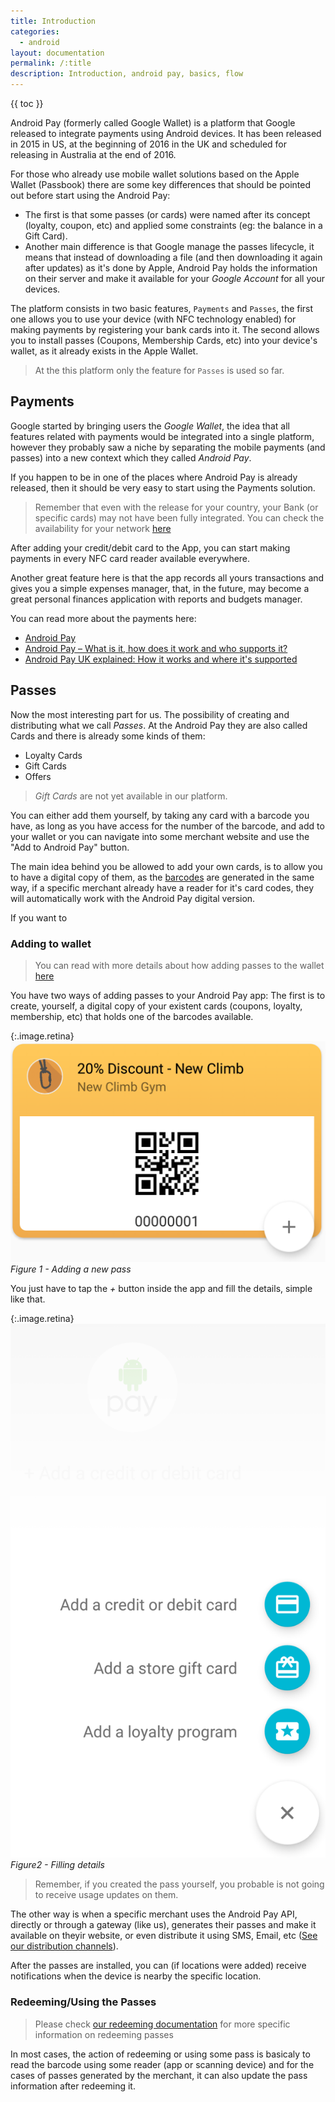 ```yaml
---
title: Introduction
categories:
  - android
layout: documentation
permalink: /:title
description: Introduction, android pay, basics, flow
---
```


{{ toc }}

Android Pay (formerly called Google Wallet) is a platform that Google released to integrate
payments using Android devices. It has been released in 2015 in US, at the beginning of 2016
in the UK and scheduled for releasing in Australia at the end of 2016.

For those who already use mobile wallet solutions based on the Apple Wallet (Passbook)
there are some key differences that should be pointed out before start using the Android Pay:

 * The first is that some passes (or cards) were named after its concept (loyalty, coupon, etc)
   and applied some constraints (eg: the balance in a Gift Card).
 * Another main difference is that Google manage the passes lifecycle, it means that
   instead of downloading a file (and then downloading it again after updates) as it's
   done by Apple, Android Pay holds the information on their server and make it available for
   your *Google Account* for all your devices.

The platform consists in two basic features, `Payments` and `Passes`, the first one allows you
to use your device (with NFC technology enabled) for making payments by registering
your bank cards into it. The second allows you to install passes (Coupons, Membership Cards, etc)
into your device's wallet, as it already exists in the Apple Wallet.

> At the this platform only the feature for `Passes` is used so far.

## Payments

Google started by bringing users the *Google Wallet*, the idea that all features related with
payments would be integrated into a single platform, however they probably saw a niche by
separating the mobile payments (and passes) into a new context which they called *Android Pay*.

If you happen to be in one of the places where Android Pay is already released, then it should be
very easy to start using the Payments solution.

> Remember that even with the release for your country, your Bank (or specific cards)
> may not have been fully integrated. You can check the availability for your network
> [here](https://www.android.com/pay/#supported-networks)

After adding your credit/debit card to the App, you can start making payments in every NFC
card reader available everywhere.

Another great feature here is that the app records all yours transactions and gives you a simple
expenses manager, that, in the future, may become a great personal finances application with
reports and budgets manager.

You can read more about the payments here:

 * <a href="https://www.android.com/pay/" target="_blank">Android Pay</a>
 * <a href="http://www.androidauthority.com/android-pay-how-does-it-work-who-supports-it-678739/" target="_blank">Android Pay – What is it, how does it work and who supports it?</a>
 * <a href="http://www.pocket-lint.com/news/135017-android-pay-uk-explained-how-it-works-and-where-it-s-supported" target="_blank">Android Pay UK explained: How it works and where it's supported</a>

## Passes

Now the most interesting part for us. The possibility of creating and distributing what we call
*Passes*. At the Android Pay they are also called Cards and there is already some kinds of them:

 * Loyalty Cards
 * Gift Cards
 * Offers

 > *Gift Cards* are not yet available in our platform.

You can either add them yourself, by taking any card with a barcode you have, as long as you
have access for the number of the barcode, and add to your wallet or you can navigate into some
merchant website and use the "Add to Android Pay" button.

The main idea behind you be allowed to add your own cards, is to allow you to have a digital copy
of them, as the [barcodes](2016-01-02-supported-barcodes) are generated in the same way, if
a specific merchant already have a reader for it's card codes, they will automatically work
with the Android Pay digital version.

If you want to


### Adding to wallet

> You can read with more details about how adding passes to the wallet
> [here](2016-06-04-installing-android-pay-passes)

You have two ways of adding passes to your Android Pay app: The first is to create, yourself,
a digital copy of your existent cards (coupons, loyalty, membership, etc) that holds one
of the barcodes available.


{:.image.retina}
![android-pay-add](/assets/images/android-pay-add.png)
*Figure 1 - Adding a new pass*


You just have to tap the *+* button inside the app and fill the details, simple like that.

{:.image.retina}
![android-pay-add2](/assets/images/android-pay-add2.png)
*Figure2 - Filling details*

> Remember, if you created the pass yourself, you probable is not going to receive usage updates
> on them.

The other way is when a specific merchant uses the Android Pay API, directly or through a gateway
(like us), generates their passes and make it available on theyir website, or even distribute
it using SMS, Email, etc ([See our distribution channels](link-to-distributions)).

After the passes are installed, you can (if locations were added) receive notifications when
the device is nearby the specific location.


### Redeeming/Using the Passes

> Please check [our redeeming documentation](2016-01-01-redeeming-a-campaign) for more
> specific information on redeeming passes

In most cases, the action of redeeming or using some pass is basicaly to read the barcode using
some reader (app or scanning device) and for the cases of passes generated by the merchant, it can
also update the pass information after redeeming it.
